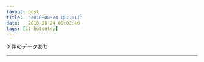 ```yaml
---
layout: post
title:  "2018-08-24 はてぶIT"
date:   2018-08-24 09:02:46
tags: [it-hotentry]
---
```

0 件のデータあり

<hr>
